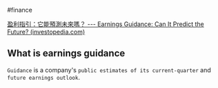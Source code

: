 #finance 

[盈利指引：它能預測未來嗎？ --- Earnings Guidance: Can It Predict the Future? (investopedia.com)](https://www.investopedia.com/articles/analyst/03/012903.asp#:~:text=Guidance%20is%20a%20company's%20public,be%20given%20their%20due%20diligence.)

## What is earnings guidance
`Guidance` is a company's `public estimates of its current-quarter` and `future earnings outlook`.

